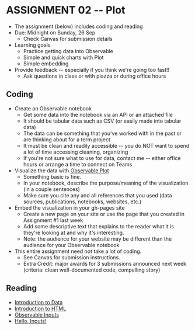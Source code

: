 
# ASSIGNMENT 02 -- Plot

* The assignment (below) includes coding and reading
* Due: Midnight on Sunday, 26 Sep 
  * Check Canvas for submission details
* Learning goals
  * Practice getting data into Observable
  * Simple and quick charts with Plot
  * Simple embedding
* Provide feedback -- especially if you think we're going too fast!!
  * Ask questions in class or with piazza or during office hours

## Coding

* Create an Observable notebook
  * Get some data into the notebook via an API or an attached file
  * It should be tabular data such as CSV (or easily made into tabular data)
  * The data can be something that you've worked with in the past or are thinking about for a term project
  * It must be clean and readily accessible -- you do NOT want to spend a lot of time accessing cleaning, organizing
  * If you're not sure what to use for data, contact me -- either office hours or arrange a time to connect on Teams
* Visualize the data with [Observable Plot](https://observablehq.com/@observablehq/plot)
  * Something basic is fine.
  * In your notebook, describe the purpose/meaning of the visualization (in a couple sentences)
  * Make sure you cite any and all references that you used (data sources, publications, notebooks, websites, etc.)
* Embed the visualization in your gh-pages site
  * Create a new page on your site or use the page that you created in Assignment #1 last week
  * Add some descriptive text that explains to the reader what it is they're looking at and why it's interesting.
  * Note: the audience for your website may be different than the audience for your Observable notebook
* This entire assignment need not take a lot of coding. 
  * See Canvas for submission instructions.
  * Extra Credit: major awards for 3 submissions announced next week (criteria: clean well-documented code, compelling story)

## Reading

* [Introduction to Data](https://observablehq.com/@observablehq/introduction-to-data)
* [Introduction to HTML](https://observablehq.com/@observablehq/introduction-to-html)
* [Observable Inputs](https://observablehq.com/@observablehq/inputs)
* [Hello, Inputs!](https://observablehq.com/@observablehq/hello-inputs)
